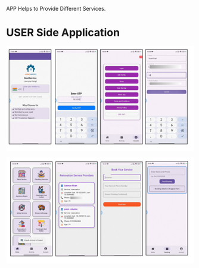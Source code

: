 APP Helps to Provide Different Services.

# USER Side Application

![App Screenshot](https://github.com/VivekPatil-2006/Service-APP/blob/main/User_1.png?raw=true)


![App Screenshot](https://github.com/VivekPatil-2006/Service-APP/blob/main/User_2.png)
